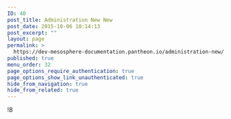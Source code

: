 ```yaml
---
ID: 40
post_title: Administration New New
post_date: 2015-10-06 10:14:13
post_excerpt: ""
layout: page
permalink: >
  https://dev-mesosphere-documentation.pantheon.io/administration-new/
published: true
menu_order: 32
page_options_require_authentication: true
page_options_show_link_unauthenticated: true
hide_from_navigation: true
hide_from_related: true
---
```

!8